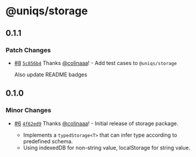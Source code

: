 # @uniqs/storage

## 0.1.1

### Patch Changes

- [#8](https://github.com/colinaaa/UniqueMono/pull/8) [`5c856b4`](https://github.com/colinaaa/UniqueMono/commit/5c856b47c0c452420fea613cf403fb039a67882e) Thanks [@colinaaa](https://github.com/colinaaa)! - Add test cases to `@uniqs/storage`

  Also update README badges

## 0.1.0

### Minor Changes

- [#6](https://github.com/colinaaa/UniqueMono/pull/6) [`4f62ed9`](https://github.com/colinaaa/UniqueMono/commit/4f62ed9f242e6ce2a59e4ea2becc096f69f7df0f) Thanks [@colinaaa](https://github.com/colinaaa)! - Initial release of storage package.

  - Implements a `typedStorage<T>` that can infer type according to predefined
    schema.
  - Using indexedDB for non-string value, localStorage for string value.
